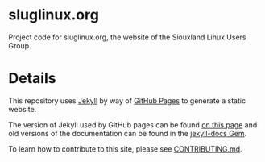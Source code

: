 # sluglinux.org

Project code for sluglinux.org, the website of the Siouxland Linux Users Group.

# Details

This repository uses [Jekyll](https://jekyllrb.com/) by way of [GitHub
Pages](https://pages.github.com/) to generate a static website.

The version of Jekyll used by GitHub pages can be found [on this
page](https://pages.github.com/versions/) and old versions of the documentation
can be found in the [jekyll-docs Gem](https://rubygems.org/gems/jekyll-docs).

To learn how to contribute to this site, please see
[CONTRIBUTING.md](CONTRIBUTING.md).
